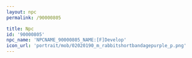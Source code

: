 ```yaml
---
layout: npc
permalink: /90000805

title: Npc
id: '90000805'
npc_name: 'NPCNAME_90000805_NAME:[F]Develop'
icon_url: 'portrait/mob/02020190_m_rabbitshortbandagepurple_p.png'
---
```

